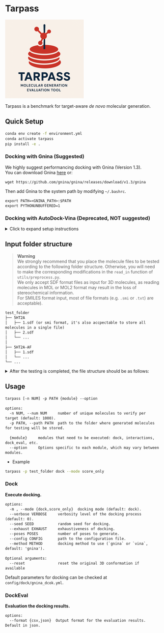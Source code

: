 # Tarpass

![Logo](tarpass-logo.png)

Tarpass is a benchmark for target-aware *de novo* molecular generation.

## Quick Setup

```bash
conda env create -f environment.yml
conda activate tarpass
pip install -e .
```

### Docking with Gnina (Suggested)

We highly suggest performancing docking with Gnina (Version 1.3).  
You can download Gnina [here](https://github.com/gnina/gnina/releases/tag/v1.3) or:

```Shell
wget https://github.com/gnina/gnina/releases/download/v1.3/gnina
```

Then add Gnina to the system path by modifying `~/.bashrc`.

```Shell
export PATH=<GNINA_PATH>:$PATH
export PYTHONUNBUFFERED=1
```

### Docking with AutoDock-Vina (Deprecated, NOT suggested)

<details>
<summary>Click to expand setup instructions</summary>

```Shell
conda install -c conda-forge swig boost-cpp libboost sphinx sphinx_rtd_theme
conda install -c conda-forge vina gemmi prody
conda install -c conda-forge autogrid # >=4.2.7 
# autogrid will conflict with umap-learn
```

### Preparation with AutoDock-Vina (Not Recommend)

```Shell
python -m pip install git+https://github.com/Valdes-Tresanco-MS/AutoDockTools_py3
```

</details>

## Input folder structure
>
> **Warning**  
> We strongly recommend that you place the molecule files to be tested according to the following folder structure. Otherwise, you will need to make the corresponding modifications in the `read_in` function of `utils/preprocess.py`.  
> We only accept SDF format files as input for 3D molecules, as reading molecules in MOL or MOL2 format may result in the loss of stereochemical information.  
> For SMILES format input, most of file formats (e.g. `.smi` or `.txt`) are acceptable).

```Text
test_folder
├── 5HT2A
│   ├── 1.sdf (or smi format, it's also accpectable to store all molecules in a single file)
│   ├── 2.sdf
│   └── ...
│ 
├── 5HT2A-AF
│   ├── 1.sdf
│   └── ...
└── ...
```

<details>
<summary>After the testing is completed, the file structure should be as follows:</summary>

```Text
test_folder
├── 5HT2A
│   ├── results
│   │   ├── docking_results.pkl
│   │   ├── xx_results.json
│   │   └──...
│   ├── 1.sdf
│   └── ...
└── ...
```

</details>

## Usage

```Text
tarpass [-n NUM] -p PATH {module} --option

options:
  -n NUM, --num NUM     number of unique molecules to verify per target (default: 1000).
  -p PATH, --path PATH  path to the folder where generated molecules for testing will be stored.

  {module}     modules that need to be executed: dock, interactions, dock_eval, etc.
  --option     Options specific to each module, which may vary between modules.
```

- Example

```Bash
tarpass -p test_folder dock --mode score_only
```

### Dock

**Execute docking.**

```Text
options:
  -m , --mode {dock,score_only}  docking mode (default: dock).
  --verbose VERBOSE     verbosity level of the docking process (default: 0).
  --seed SEED           random seed for docking.
  --exhaust EXHAUST     exhaustiveness of docking.
  --poses POSES         number of poses to generate.
  --config CONFIG       path to the configuration file.
  --method METHOD       docking method to use (`gnina` or `vina`, default: 'gnina').

Optional arguments:
  --reset               reset the original 3D conformation if available
```

Default parameters for docking can be checked at `config/dock/gnina_dcok.yml`.

### DockEval

**Evaluation the docking results.**

```Text
options:
  --format {csv,json}  Output format for the evaluation results. Default in json.
```
